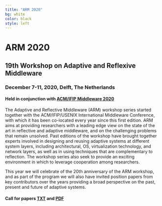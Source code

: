 ```yaml
---
title: "ARM 2020"
bg: white
color: black
style: left
---
```


# ARM 2020


## 19th Workshop on Adaptive and Reflexive Middleware

### December 7-11, 2020, Delft, The Netherlands

#### Held in conjunction with <a href="http://2020.middleware-conference.org/">ACM/IFIP Middleware 2020</a>


The Adaptive and Reflective Middleware (ARM) workshop series started together with the ACM/IFIP/USENIX International Middleware Conference, with which it has been co-located every year since this first edition. ARM aims at providing researchers with a leading edge view on the state of the art in reflective and adaptive middleware, and on the challenging problems that remain unsolved. Past editions of the workshop have brought together experts involved in designing and reusing adaptive systems at different system layers, including architectural, OS, virtualization technology, and network layers, as well as in using techniques that are complementary to reflection. The workshop series also seek to provide an exciting environment in which to leverage cooperation among researchers.

This year we will celebrate of the 20th anniversary of the ARM workshop, and as part of the program we will also have invited position papers from key contributors over the years providing a broad perspective on the past, present and future of adaptive systems. 

#### Call for papers <a href="cfp/cfp.txt"> TXT</a> and <a href="cfp/cfp.pdf"> PDF

<!---
<span class="fa-stack subtlecircle" style="font-size:100px; background:rgba(255,166,0,0.1)">
  <i class="fa fa-circle fa-stack-2x text-white"></i>
  <i class="fa fa-bicycle fa-stack-1x text-orange"></i>
</span>
-->
